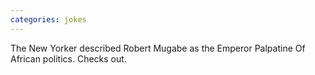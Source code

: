 ```yaml
---
categories: jokes
---
```


The New Yorker described Robert Mugabe as the Emperor Palpatine Of African politics. Checks out.